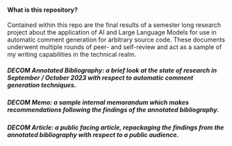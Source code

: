 #### What is this repository?
Contained within this repo are the final results of a semester long research project about the application of AI and Large Language Models for use in automatic comment generation for arbitrary source code. These documents underwent multiple rounds of peer- and self-review and act as a sample of my writing capabilities in the technical realm. 

##### DECOM Annotated Bibliography: a brief look at the state of research in September / October 2023 with respect to automatic comment generation techniques.
##### DECOM Memo: a sample internal memorandum which makes recommendations following the findings of the annotated bibliography.
##### DECOM Article: a public facing article, repackaging the findings from the annotated bibliography with respect to a public audience.
